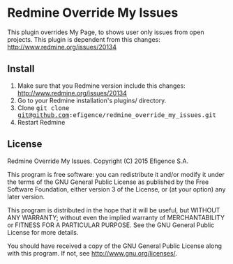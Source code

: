 # Redmine Override My Issues

This plugin overrides My Page, to shows user only issues from open projects.
This plugin is dependent from this changes: http://www.redmine.org/issues/20134

## Install
  1. Make sure that you Redmine version include this changes: http://www.redmine.org/issues/20134
  2. Go to your Redmine installation's plugins/ directory.
  3. Clone <tt>git clone git@github.com:efigence/redmine_override_my_issues.git</tt>
  4. Restart Redmine

## License
  Redmine Override My Issues.
  Copyright (C) 2015 Efigence S.A.

  This program is free software: you can redistribute it and/or modify
  it under the terms of the GNU General Public License as published by
  the Free Software Foundation, either version 3 of the License, or
  (at your option) any later version.

  This program is distributed in the hope that it will be useful,
  but WITHOUT ANY WARRANTY; without even the implied warranty of
  MERCHANTABILITY or FITNESS FOR A PARTICULAR PURPOSE.  See the
  GNU General Public License for more details.

  You should have received a copy of the GNU General Public License
  along with this program.  If not, see <http://www.gnu.org/licenses/>.

